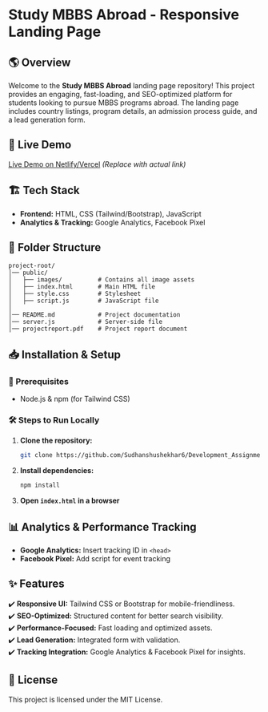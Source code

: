 # Study MBBS Abroad - Responsive Landing Page

## 🌎 Overview
Welcome to the **Study MBBS Abroad** landing page repository! This project provides an engaging, fast-loading, and SEO-optimized platform for students looking to pursue MBBS programs abroad. The landing page includes country listings, program details, an admission process guide, and a lead generation form.

## 🚀 Live Demo
[Live Demo on Netlify/Vercel](#) *(Replace with actual link)*

## 🏗 Tech Stack
- **Frontend:** HTML, CSS (Tailwind/Bootstrap), JavaScript
- **Analytics & Tracking:** Google Analytics, Facebook Pixel

## 📂 Folder Structure
```
project-root/
│── public/
│   ├── images/          # Contains all image assets
│   ├── index.html       # Main HTML file
│   ├── style.css        # Stylesheet
│   ├── script.js        # JavaScript file
│
│── README.md            # Project documentation
│── server.js            # Server-side file 
│── projectreport.pdf    # Project report document
```

## 📥 Installation & Setup
### 🔧 Prerequisites
- Node.js & npm (for Tailwind CSS)

### 🛠 Steps to Run Locally
1. **Clone the repository:**
   ```sh
   git clone https://github.com/Sudhanshushekhar6/Development_Assignment.git
   ```
2. **Install dependencies:** 
   ```sh
   npm install
   ```
3. **Open `index.html` in a browser**

## 📊 Analytics & Performance Tracking
- **Google Analytics:** Insert tracking ID in `<head>`
- **Facebook Pixel:** Add script for event tracking

## ✨ **Features**

✔️ **Responsive UI:** Tailwind CSS or Bootstrap for mobile-friendliness.  
✔️ **SEO-Optimized:** Structured content for better search visibility.  
✔️ **Performance-Focused:** Fast loading and optimized assets.  
✔️ **Lead Generation:** Integrated form with validation.  
✔️ **Tracking Integration:** Google Analytics & Facebook Pixel for insights.

## 📜 License
This project is licensed under the MIT License.

